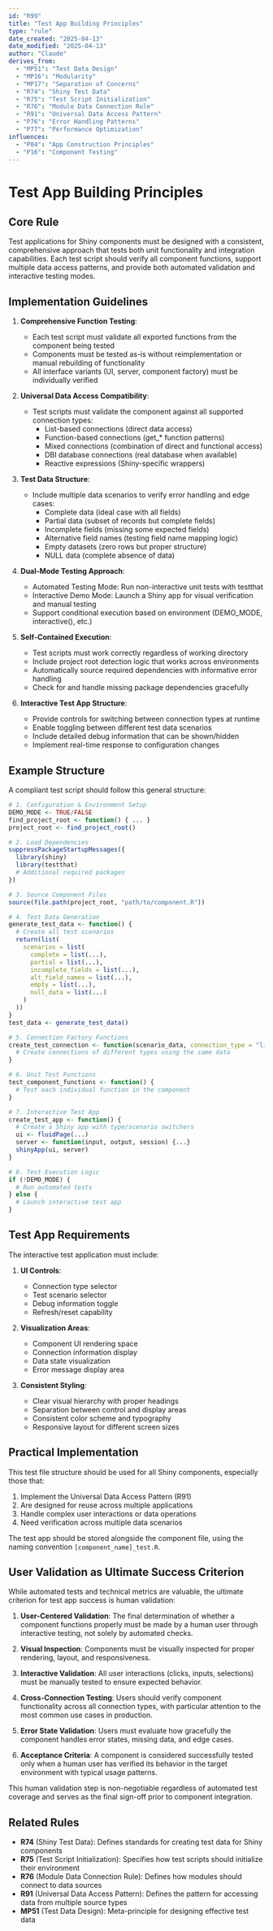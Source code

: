 ```yaml
---
id: "R99"
title: "Test App Building Principles"
type: "rule"
date_created: "2025-04-13"
date_modified: "2025-04-13"
author: "Claude"
derives_from:
  - "MP51": "Test Data Design"
  - "MP16": "Modularity"
  - "MP17": "Separation of Concerns"
  - "R74": "Shiny Test Data"
  - "R75": "Test Script Initialization"
  - "R76": "Module Data Connection Rule"
  - "R91": "Universal Data Access Pattern"
  - "P76": "Error Handling Patterns"
  - "P77": "Performance Optimization"
influences:
  - "P04": "App Construction Principles"
  - "P16": "Component Testing"
---
```


# Test App Building Principles

## Core Rule

Test applications for Shiny components must be designed with a consistent, comprehensive approach that tests both unit functionality and integration capabilities. Each test script should verify all component functions, support multiple data access patterns, and provide both automated validation and interactive testing modes.

## Implementation Guidelines

1. **Comprehensive Function Testing**: 
   - Each test script must validate all exported functions from the component being tested
   - Components must be tested as-is without reimplementation or manual rebuilding of functionality
   - All interface variants (UI, server, component factory) must be individually verified

2. **Universal Data Access Compatibility**:
   - Test scripts must validate the component against all supported connection types:
     - List-based connections (direct data access)
     - Function-based connections (get_* function patterns)
     - Mixed connections (combination of direct and functional access)
     - DBI database connections (real database when available)
     - Reactive expressions (Shiny-specific wrappers)

3. **Test Data Structure**:
   - Include multiple data scenarios to verify error handling and edge cases:
     - Complete data (ideal case with all fields)
     - Partial data (subset of records but complete fields)
     - Incomplete fields (missing some expected fields)
     - Alternative field names (testing field name mapping logic)
     - Empty datasets (zero rows but proper structure)
     - NULL data (complete absence of data)

4. **Dual-Mode Testing Approach**:
   - Automated Testing Mode: Run non-interactive unit tests with testthat
   - Interactive Demo Mode: Launch a Shiny app for visual verification and manual testing
   - Support conditional execution based on environment (DEMO_MODE, interactive(), etc.)

5. **Self-Contained Execution**:
   - Test scripts must work correctly regardless of working directory
   - Include project root detection logic that works across environments
   - Automatically source required dependencies with informative error handling
   - Check for and handle missing package dependencies gracefully

6. **Interactive Test App Structure**:
   - Provide controls for switching between connection types at runtime
   - Enable toggling between different test data scenarios
   - Include detailed debug information that can be shown/hidden
   - Implement real-time response to configuration changes

## Example Structure

A compliant test script should follow this general structure:

```r
# 1. Configuration & Environment Setup
DEMO_MODE <- TRUE/FALSE
find_project_root <- function() { ... }
project_root <- find_project_root()

# 2. Load Dependencies
suppressPackageStartupMessages({
  library(shiny)
  library(testthat)
  # Additional required packages
})

# 3. Source Component Files
source(file.path(project_root, "path/to/component.R"))

# 4. Test Data Generation
generate_test_data <- function() {
  # Create all test scenarios
  return(list(
    scenarios = list(
      complete = list(...),
      partial = list(...),
      incomplete_fields = list(...),
      alt_field_names = list(...),
      empty = list(...),
      null_data = list(...)
    )
  ))
}
test_data <- generate_test_data()

# 5. Connection Factory Functions
create_test_connection <- function(scenario_data, connection_type = "list") {
  # Create connections of different types using the same data
}

# 6. Unit Test Functions
test_component_functions <- function() {
  # Test each individual function in the component
}

# 7. Interactive Test App
create_test_app <- function() {
  # Create a Shiny app with type/scenario switchers
  ui <- fluidPage(...)
  server <- function(input, output, session) {...}
  shinyApp(ui, server)
}

# 8. Test Execution Logic
if (!DEMO_MODE) {
  # Run automated tests
} else {
  # Launch interactive test app
}
```

## Test App Requirements

The interactive test application must include:

1. **UI Controls**:
   - Connection type selector
   - Test scenario selector
   - Debug information toggle
   - Refresh/reset capability

2. **Visualization Areas**:
   - Component UI rendering space
   - Connection information display
   - Data state visualization
   - Error message display area

3. **Consistent Styling**:
   - Clear visual hierarchy with proper headings
   - Separation between control and display areas
   - Consistent color scheme and typography
   - Responsive layout for different screen sizes

## Practical Implementation

This test file structure should be used for all Shiny components, especially those that:

1. Implement the Universal Data Access Pattern (R91)
2. Are designed for reuse across multiple applications
3. Handle complex user interactions or data operations
4. Need verification across multiple data scenarios

The test app should be stored alongside the component file, using the naming convention `[component_name]_test.R`.

## User Validation as Ultimate Success Criterion

While automated tests and technical metrics are valuable, the ultimate criterion for test app success is human validation:

1. **User-Centered Validation**: The final determination of whether a component functions properly must be made by a human user through interactive testing, not solely by automated checks.

2. **Visual Inspection**: Components must be visually inspected for proper rendering, layout, and responsiveness.

3. **Interactive Validation**: All user interactions (clicks, inputs, selections) must be manually tested to ensure expected behavior.

4. **Cross-Connection Testing**: Users should verify component functionality across all connection types, with particular attention to the most common use cases in production.

5. **Error State Validation**: Users must evaluate how gracefully the component handles error states, missing data, and edge cases.

6. **Acceptance Criteria**: A component is considered successfully tested only when a human user has verified its behavior in the target environment with typical usage patterns.

This human validation step is non-negotiable regardless of automated test coverage and serves as the final sign-off prior to component integration.

## Related Rules

- **R74** (Shiny Test Data): Defines standards for creating test data for Shiny components
- **R75** (Test Script Initialization): Specifies how test scripts should initialize their environment
- **R76** (Module Data Connection Rule): Defines how modules should connect to data sources
- **R91** (Universal Data Access Pattern): Defines the pattern for accessing data from multiple source types
- **MP51** (Test Data Design): Meta-principle for designing effective test data
